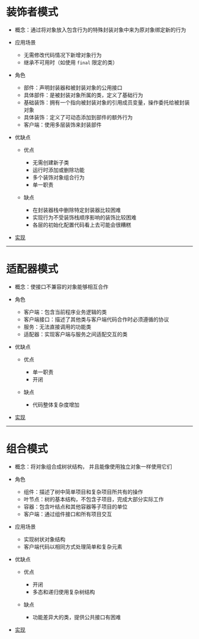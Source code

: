 # **装饰者模式**

- 概念：通过将对象放入包含行为的特殊封装对象中来为原对象绑定新的行为

- 应用场景

  - 无需修改代码情况下新增对象行为
  - 继承不可用时（如使用 `final` 限定的类）

- 角色

  - 部件：声明封装器和被封装对象的公用接口
  - 具体部件：是被封装对象所属的类，定义了基础行为
  - 基础装饰：拥有一个指向被封装对象的引用成员变量，操作委托给被封装对象
  - 具体装饰：定义了可动态添加到部件的额外行为
  - 客户端：使用多层装饰来封装部件

- 优缺点

  - 优点
  
    - 无需创建新子类
    - 运行时添加或删除功能
    - 多个装饰对象组合行为
    - 单一职责

  - 缺点

    - 在封装器栈中删除特定封装器比较困难
    - 实现行为不受装饰栈顺序影响的装饰比较困难
    - 各层的初始化配置代码看上去可能会很糟糕

- [实现](https://github.com/Be-A-God/Cpp-server-dev-code/tree/main/GoF23/Strucutral/Decorator)

---

# **适配器模式**

- 概念：使接口不兼容的对象能够相互合作

- 角色

  - 客户端：包含当前程序业务逻辑的类
  - 客户端接口：描述了其他类与客户端代码合作时必须遵循的协议
  - 服务：无法直接调用的功能类
  - 适配器：实现客户端与服务之间适配交互的类

- 优缺点

  - 优点

    - 单一职责
    - 开闭

  - 缺点

    - 代码整体复杂度增加


- [实现](https://github.com/Be-A-God/Cpp-server-dev-code/tree/main/GoF23/Strucutral/Adapter)

---

# **组合模式**

- 概念：将对象组合成树状结构， 并且能像使用独立对象一样使用它们

- 角色

  - 组件：描述了树中简单项目和复杂项目所共有的操作
  - 叶节点：树的基本结构，不包含子项目，完成大部分实际工作
  - 容器：包含叶结点和其他容器等子项目的单位
  - 客户端：通过组件接口和所有项目交互

- 应用场景

  - 实现树状对象结构
  - 客户端代码以相同方式处理简单和复杂元素

- 优缺点

  - 优点

    - 开闭
    - 多态和递归使用复杂树结构

  - 缺点

    - 功能差异大的类，提供公共接口有困难

- [实现](https://github.com/Be-A-God/Cpp-server-dev-code/tree/main/GoF23/Strucutral/Composite)
